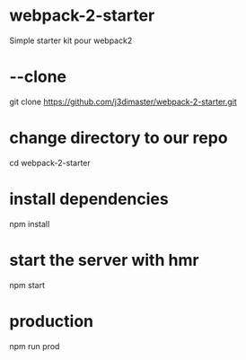 # webpack-2-starter
Simple starter kit pour webpack2

# --clone
git clone  https://github.com/j3dimaster/webpack-2-starter.git

# change directory to our repo
cd webpack-2-starter

# install dependencies
npm install

# start the server with hmr
npm start

# production
npm run prod